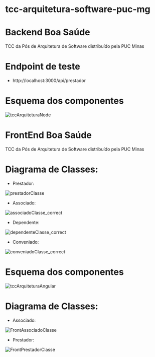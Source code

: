 # tcc-arquitetura-software-puc-mg

# Backend Boa Saúde
TCC da Pós de Arquitetura de Software distribuído pela PUC Minas

# Endpoint de teste

- http://localhost:3000/api/prestador

# Esquema dos componentes

![tccArquiteturaNode](https://user-images.githubusercontent.com/49907081/131767622-d927c789-cfab-4a2c-97e1-353f75d97fbf.jpg)

# FrontEnd Boa Saúde
TCC da Pós de Arquitetura de Software distribuído pela PUC Minas

# Diagrama de Classes:

- Prestador:

![prestadorClasse](https://user-images.githubusercontent.com/49907081/135182606-9b71341a-5cc5-4341-b160-2fdab86be71d.jpg)

- Associado:

![associadoClasse_correct](https://user-images.githubusercontent.com/49907081/135182621-820088f7-ea7f-4fb1-9b7a-58be1d28e830.jpg)

- Dependente:

![dependenteClasse_correct](https://user-images.githubusercontent.com/49907081/135182643-9eaf6fbd-34d2-4523-b543-799398c72092.jpg)

- Conveniado:

![conveniadoClasse_correct](https://user-images.githubusercontent.com/49907081/135182648-b8767749-f9ac-4611-8798-2de78bd759db.jpg)


# Esquema dos componentes

![tccArquiteturaAngular](https://user-images.githubusercontent.com/49907081/134826015-626bfd3b-87ba-4384-ac63-e807693f8adc.jpg)

# Diagrama de Classes:

- Associado:

![FrontAssociadoClasse](https://user-images.githubusercontent.com/49907081/135188234-c0a17839-bf65-4d83-8c7d-c61df5309f2a.jpg)


- Prestador:

![FrontPrestadorClasse](https://user-images.githubusercontent.com/49907081/135188237-ed55b523-b73e-4f85-9ed1-37900efa7855.jpg)
